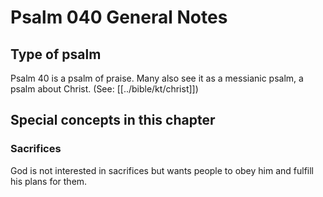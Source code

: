 # Psalm 040 General Notes
## Type of psalm
Psalm 40 is a psalm of praise. Many also see it as a messianic psalm, a psalm about Christ. (See: [[../bible/kt/christ]])

## Special concepts in this chapter

### Sacrifices
God is not interested in sacrifices but wants people to obey him and fulfill his plans for them.